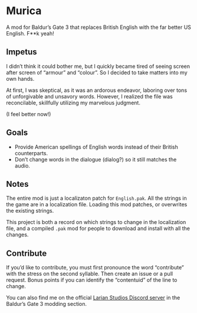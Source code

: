 # Murica
A mod for Baldur’s Gate 3 that replaces British English with the far better US English. F**k yeah!

## Impetus
I didn’t think it could bother me, but I quickly became tired of seeing screen after screen of “armour” and “colour”. So I decided to take matters into my own hands.

At first, I was skeptical, as it was an ardorous endeavor, laboring over tons of unforgivable and unsavory words. However, I realized the file was reconcilable, skillfully utilizing my marvelous judgment.

(I feel better now!)

## Goals
* Provide American spellings of English words instead of their British counterparts.
* Don’t change words in the dialogue (dialog?) so it still matches the audio.

## Notes
The entire mod is just a localizaton patch for `English.pak`. All the strings in the game are in a localization file. Loading this mod patches, or overwrites the existing strings.

This project is both a record on which strings to change in the localization file, and a compiled `.pak` mod for people to download and install with all the changes.

## Contribute
If you’d like to contribute, you must first pronounce the word “contribute” with the stress on the second syllable. Then create an issue or a pull request. Bonus points if you can identify the “contentuid” of the line to change.

You can also find me on the official [Larian Studios Discord server](https://discord.com/invite/larianstudios) in the Baldur’s Gate 3 modding section.
